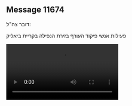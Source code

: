 ## Message 11674

דובר צה"ל:

פעילות אנשי פיקוד העורף בזירת הנפילה בקריית ביאליק

![Video](https://data.iron-swords.co.il/2024/September/22/https://data.iron-swords.co.il/2024/September/22/11674/11674_media.mp4)

